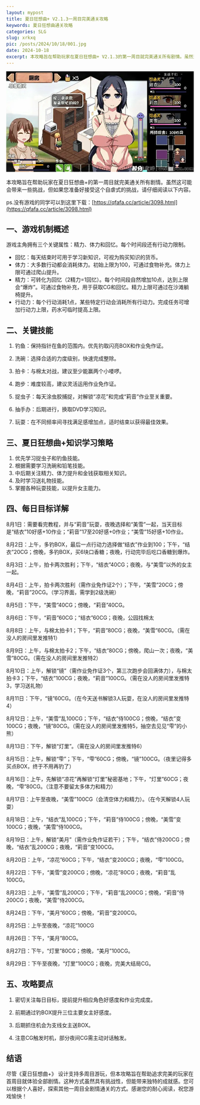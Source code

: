 ```yaml
---
layout: mypost
title: 夏日狂想曲+ V2.1.3一周目完美通关攻略
keywords: 夏日狂想曲通关攻略
categories: SLG
slug: xrkxq
pic: /posts/2024/10/18/001.jpg
date: 2024-10-18
excerpt: 本攻略旨在帮助玩家在夏日狂想曲+ V2.1.3的第一周目就完美通关所有剧情。虽然这可能会带来一些挑战，但如果您准备好接受这个自虐式的挑战，请仔细阅读以下内容。没有游戏的同学可以到这里下载。本攻略旨在帮助追求完美的玩家在首周目就体验全部剧情。这种方式虽然具有挑战性，但能带来独特的成就感。
---
```


![夏日狂想曲+](/posts/2024/10/18/001.jpg)

本攻略旨在帮助玩家在夏日狂想曲+的第一周目就完美通关所有剧情。虽然这可能会带来一些挑战，但如果您准备好接受这个自虐式的挑战，请仔细阅读以下内容。

ps.没有游戏的同学可以到这里下载：[https://qfafa.cc/article/3098.html](https://qfafa.cc/article/3098.html)

## 一、游戏机制概述

游戏主角拥有三个关键属性：精力、体力和回忆。每个时间段还有行动力限制。

- 回忆：每天结束时可用于学习新知识，可视为购买知识的货币。
- 体力：大多数行动都会消耗体力。初始上限为100，可通过食物补充。体力上限可通过爬山提升。
- 精力：可转化为回忆（2精力=1回忆）。每个时间段自然增加10点，达到上限会“爆炸”。可通过食物补充，用于获取CG和回忆。精力上限可通过在沙滩躺椅提升。
- 行动力：每个行动消耗1点，某些特定行动会消耗所有行动力。完成任务可增加行动力上限，药水可临时提高上限。

## 二、关键技能

1. 钓鱼：保持指针在鱼的范围内。优先钓取闪亮BOX和作业免作证。

2. 洗碗：选择合适的力度级别，快速完成整除。

3. 拍卡：与棉太对战，建议至少能赢两个小喽啰。

4. 跑步：难度较高，建议灵活运用作业免作证。

5. 捉虫子：每天涂虫胶捕捉，对解锁“凉花”和完成“莉音”作业至关重要。

6. 抽手办：后期进行，换取DVD学习知识。

7. 玩耍：在不同频率间寻找满足感增加点，适时结束以获得最佳效果。

## 三、夏日狂想曲+知识学习策略

1. 优先学习捉虫子和钓鱼技能。
2. 根据需要学习洗碗和铅笔技能。
3. 中后期关注精力、体力提升和金钱获取相关知识。
4. 及时学习送礼物技能。
5. 掌握各种玩耍技能，以提升女主能力。

## 四、每日目标详解

8月1日：需要看完教程，并与“莉音”玩耍，夜晚选择和“美雪”一起，当天目标是“结衣”10好感+10作业；“莉音”17至20好感+0作业；“美雪”15好感+10作业。

8月2日：上午，多钓BOX，最后一点行动力选择做“结衣”作业到100；下午，“结衣”20CG；傍晚，多钓BOX，买6块口香糖；夜晚，行动完毕后吃口香糖到爆炸。

8月3日：上午，拍卡两次胜利；下午，“结衣”40CG；夜晚，与“美雪”以外的女主一起。

8月4日：上午，拍卡两次胜利（需作业免作证2个）；下午，“美雪”20CG；傍晚，“莉音”20CG。（学习界面，需学到2级洗碗）

8月5日：下午，“美雪”40CG；傍晚，“莉音”40CG。

8月6日：下午，“莉音”60CG；“结衣”60CG；夜晚，公园找棉太

8月8日：上午，与棉太拍卡1；下午，“莉音”80CG；夜晚，“美雪”60CG。（需在没人的房间里发推特1）

8月9日：上午，与棉太拍卡2；下午，“结衣”80CG；傍晚，爬山一次；夜晚，“美雪”80CG。（需在没人的房间里发推特2）

8月10日：上午，解锁“镜”（需作业免作证3个，第三次跑步会回满体力），与棉太拍卡3；下午，“结衣”100CG；夜晚，“莉音”100CG。（需在没人的房间里发推特3，学习送礼物）

8月11日：下午，“镜”60CG。（在今天送书解锁3人玩耍，在没人的房间里发推特4）

8月12日：上午，“美雪”乱100CG；下午，“结衣”侍100CG；傍晚，“结衣”变100CG；夜晚，“镜”80CG。（需在没人的房间里发推特5，抽空去见见“雫”的小熊）

8月13日：下午，解锁“灯里”。（需在没人的房间里发推特6）

8月15日：上午，解锁“雫”；下午，“雫”60CG；傍晚，“镜”100CG。（夜里记得多买点BOX，终于不用再钓了）

8月16日：上午，先解锁“凉花”再解锁“灯里”秘密基地；下午，“灯里”60CG；夜晚，“雫”80CG。（注意不要留太多体力和精力）

8月17日：上午至夜晚，“美雪”100CG（会清空体力和精力）。（在今天解锁4人玩耍）

8月18日：上午，“结衣”乱100CG；下午，“莉音”侍100CG；傍晚，“美雪”变100CG；夜晚，“美雪”侍100CG。

8月19日：上午，解锁“美月”（需作业免作证若干）；下午，“结衣”侍200CG；傍晚，“结衣”乱200CG；夜晚，“莉音”变100CG。

8月20日：上午，“凉花”60CG；下午，“结衣”变200CG；夜晚，“雫”100CG。

8月22日：下午，“美雪”变200CG；傍晚，“凉花”80CG；夜晚，“莉音”乱100CG。

8月23日：上午，“美雪”乱200CG；下午，“莉音”乱200CG；傍晚，“莉音”侍200CG；夜晚，“美雪”侍200CG。

8月24日：下午，“美月”60CG；傍晚，“莉音”变200CG。

8月25日：上午至夜晚，“凉花”100CG

8月26日：下午，“美月”80CG。

8月27日：下午，“灯里”80CG；傍晚，“美月”100CG。

8月29日：下午至夜晚，“灯里”100CG；夜晚，完美大结局CG。

## 五、攻略要点

1. 密切关注每日目标，提前提升相应角色好感度和作业完成度。

2. 前期通过钓BOX提升三位主要女主好感度。

3. 后期抓住机会为支线女主送BOX。

4. 注意CG触发时机，部分夜间CG需主动对话触发。

## 结语

尽管《夏日狂想曲+》 设计支持多周目游玩，但本攻略旨在帮助追求完美的玩家在首周目就体验全部剧情。这种方式虽然具有挑战性，但能带来独特的成就感。您可以根据个人喜好，探索其他一周目全剧情通关的方式。感谢您的耐心阅读，祝您游戏愉快！